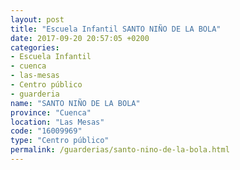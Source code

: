 ```yaml
---
layout: post
title: "Escuela Infantil SANTO NIÑO DE LA BOLA"
date: 2017-09-20 20:57:05 +0200
categories:
- Escuela Infantil
- cuenca
- las-mesas
- Centro público
- guarderia
name: "SANTO NIÑO DE LA BOLA"
province: "Cuenca"
location: "Las Mesas"
code: "16009969"
type: "Centro público"
permalink: /guarderias/santo-nino-de-la-bola.html
---
```

